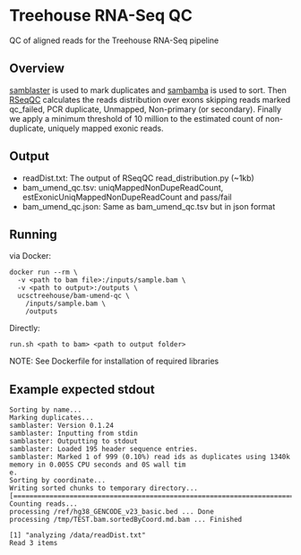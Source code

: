 # Treehouse RNA-Seq QC
QC of aligned reads for the Treehouse RNA-Seq pipeline

## Overview
[samblaster](https://github.com/GregoryFaust/samblaster) is used to mark duplicates and [sambamba](http://lomereiter.github.io/sambamba/) is used to sort. Then [RSeqQC](http://rseqc.sourceforge.net/) calculates the reads distribution over exons skipping reads marked qc_failed, PCR duplicate, Unmapped, Non-primary (or secondary). Finally we apply a minimum threshold of 10 million to the estimated count of non-duplicate, uniquely mapped exonic reads.

## Output
* readDist.txt: The output of RSeqQC read_distribution.py (~1kb)
* bam_umend_qc.tsv: uniqMappedNonDupeReadCount, estExonicUniqMappedNonDupeReadCount and pass/fail
* bam_umend_qc.json: Same as bam_umend_qc.tsv but in json format

## Running 
via Docker:

```
docker run --rm \
  -v <path to bam file>:/inputs/sample.bam \
  -v <path to output>:/outputs \
  ucsctreehouse/bam-umend-qc \
    /inputs/sample.bam \
    /outputs
```

Directly:

```
run.sh <path to bam> <path to output folder>
```

NOTE: See Dockerfile for installation of required libraries

## Example expected stdout
```
Sorting by name...
Marking duplicates...
samblaster: Version 0.1.24
samblaster: Inputting from stdin
samblaster: Outputting to stdout
samblaster: Loaded 195 header sequence entries.
samblaster: Marked 1 of 999 (0.10%) read ids as duplicates using 1340k memory in 0.005S CPU seconds and 0S wall tim
e.
Sorting by coordinate...
Writing sorted chunks to temporary directory...
[==============================================================================]
Counting reads...
processing /ref/hg38_GENCODE_v23_basic.bed ... Done
processing /tmp/TEST.bam.sortedByCoord.md.bam ... Finished

[1] "analyzing /data/readDist.txt"
Read 3 items
```

